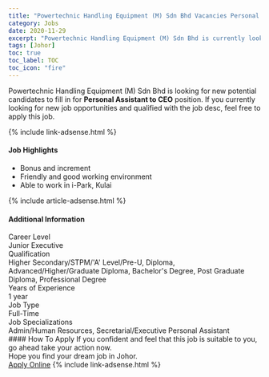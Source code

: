 ```yaml
---
title: "Powertechnic Handling Equipment (M) Sdn Bhd Vacancies Personal Assistant to CEO" 
category: Jobs 
date: 2020-11-29 
excerpt: "Powertechnic Handling Equipment (M) Sdn Bhd is currently looking for suitable person to fill in the Personal Assistant to CEO which positioned at Johor" 
tags: [Johor] 
toc: true 
toc_label: TOC 
toc_icon: "fire" 
--- 
```


<p>Powertechnic Handling Equipment (M) Sdn Bhd is looking for new potential candidates to fill in for <b>Personal Assistant to CEO</b> position. If you currently looking for new job opportunities and qualified with the job desc, feel free to apply this job.
</p>{% include link-adsense.html %} 
<div><div><div><h4>Job Highlights</h4></div></div><div><ul><li><div><div><div><div></div></div></div><div><span>Bonus and increment</span></div></div></li><li><div><div><div><div></div></div></div><div><span>Friendly and good working environment</span></div></div></li><li><div><div><div><div></div></div></div><div><span>Able to work in i-Park, Kulai</span></div></div></li></ul></div></div> 
{% include article-adsense.html %} 
<div><div><div><h4>Additional Information</h4></div></div><div><div><div><div><div><div><div><div><span>Career Level</span></div></div><div><span>Junior Executive</span></div></div></div></div><div><div><div><div><div><span>Qualification</span></div></div><div><span>Higher Secondary/STPM/'A' Level/Pre-U, Diploma, Advanced/Higher/Graduate Diploma, Bachelor's Degree, Post Graduate Diploma, Professional Degree</span></div></div></div></div><div><div><div><div><div><span>Years of Experience</span></div></div><div><span>1 year</span></div></div></div></div><div><div><div><div><div><span>Job Type</span></div></div><div><span>Full-Time</span></div></div></div></div><div><div><div><div><div><span>Job Specializations</span></div></div><div><span>Admin/Human Resources, Secretarial/Executive Personal Assistant</span></div></div></div></div></div></div></div></div> 
#### How To Apply 
If you confident and feel that this job is suitable to you, go ahead take your action now. <br/> 
Hope you find your dream job in Johor. <br/> 
<a href="https://www.jobstreet.com.my/en/job/personal-assistant-to-ceo-4432691?jobId=jobstreet-my-job-4432691&sectionRank=4&token=0~5dfc45e5-5755-4597-8ce8-8345171d7983&fr=SRP%20View%20In%20New%20Ta" class="btn btn--info" target="_blank" rel="nofollow noopenner">Apply Online</a> 
{% include link-adsense.html %} 